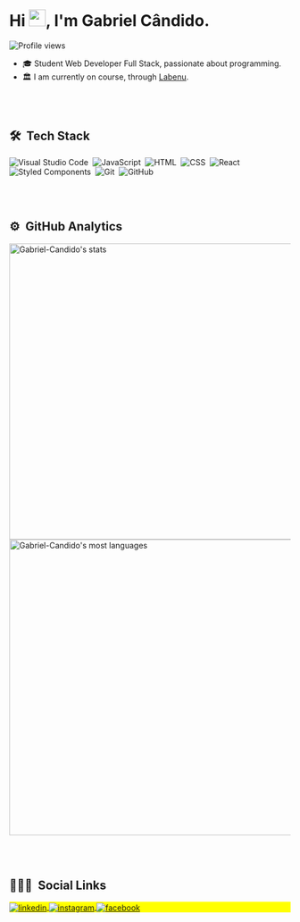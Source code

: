 <h1 align="left">Hi <img src="https://raw.githubusercontent.com/kaueMarques/kaueMarques/master/hi.gif" width="30px" height="30px">, I'm Gabriel Cândido.</h1>
<p align="left"> <img src="https://komarev.com/ghpvc/?username=GCandid07&color=yellow" alt="Profile views" /> </p>

- 🎓 Student Web Developer Full Stack, passionate about programming.
- 🏛 I am currently on course, through [Labenu](https://www.labenu.com.br/).

<br><br>

## 🛠 &nbsp;Tech Stack

![Visual Studio Code](https://img.shields.io/badge/-Visual%20Studio%20Code-05122A?style=flat&logo=visual-studio-code&logoColor=007ACC)&nbsp;
![JavaScript](https://img.shields.io/badge/-JavaScript-05122A?style=flat&logo=javascript)&nbsp;
![HTML](https://img.shields.io/badge/-HTML-05122A?style=flat&logo=HTML5)&nbsp;
![CSS](https://img.shields.io/badge/-CSS-05122A?style=flat&logo=CSS3&logoColor=1572B6)&nbsp;
![React](https://img.shields.io/badge/-React-05122A?style=flat&logo=react)&nbsp;
![Styled Components](https://img.shields.io/badge/-Styled%20Components-05122A?style=flat&logo=Styled-Components&logoColor=FFB6C1)&nbsp;
![Git](https://img.shields.io/badge/-Git-05122A?style=flat&logo=git)&nbsp;
![GitHub](https://img.shields.io/badge/-GitHub-05122A?style=flat&logo=github)&nbsp;

<br><br>

## ⚙️ &nbsp;GitHub Analytics

<p align="left">
<img width="530em" src="https://github-readme-stats.vercel.app/api?username=GCandid07&show_icons=true&theme=vision-friendly-dark" alt="Gabriel-Candido's stats"/>
<img width="530em" src="https://github-readme-stats.vercel.app/api/top-langs/?username=GCandid07&layout=compact&theme=vision-friendly-dark" alt="Gabriel-Candido's most languages"/>
</p>

<br><br>

## 👨🏻‍💻 &nbsp;Social Links

<p align="left" style="background:yellow">
<a href="https://www.linkedin.com/in/gabriel-c%C3%A2ndido-9998a2219" target="_blank">
  <img align="center" src="https://img.shields.io/badge/-GabrielCândido-05122A?style=flat&logo=linkedin" alt="linkedin"/>
</a>
<a href="https://www.instagram.com/_candid0/" target="_blank">
 <img align="center" src="https://img.shields.io/badge/-GabrielCândido-05122A?style=flat&logo=instagram" alt="instagram"/>
</a>
<a href="https://www.facebook.com/gabriel.candido.984/" target="_blank">
 <img align="center" src="https://img.shields.io/badge/-GabrielCândido-05122A?style=flat&logo=facebook" alt="facebook"/>
</a>
</p>
